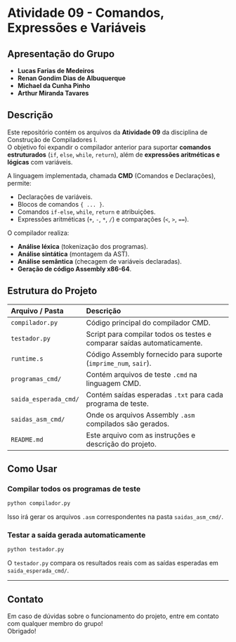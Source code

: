 # Atividade 09 - Comandos, Expressões e Variáveis

## Apresentação do Grupo

- **Lucas Farias de Medeiros**
- **Renan Gondim Dias de Albuquerque**
- **Michael da Cunha Pinho**
- **Arthur Miranda Tavares**

## Descrição

Este repositório contém os arquivos da **Atividade 09** da disciplina de Construção de Compiladores I.  
O objetivo foi expandir o compilador anterior para suportar **comandos estruturados** (`if`, `else`, `while`, `return`), além de **expressões aritméticas e lógicas** com variáveis.

A linguagem implementada, chamada **CMD** (Comandos e Declarações), permite:

- Declarações de variáveis.
- Blocos de comandos `{ ... }`.
- Comandos `if-else`, `while`, `return` e atribuições.
- Expressões aritméticas (`+`, `-`, `*`, `/`) e comparações (`<`, `>`, `==`).

O compilador realiza:

- **Análise léxica** (tokenização dos programas).
- **Análise sintática** (montagem da AST).
- **Análise semântica** (checagem de variáveis declaradas).
- **Geração de código Assembly x86-64**.

## Estrutura do Projeto

| Arquivo / Pasta | Descrição |
|:---------------|:-----------|
| `compilador.py` | Código principal do compilador CMD. |
| `testador.py` | Script para compilar todos os testes e comparar saídas automaticamente. |
| `runtime.s` | Código Assembly fornecido para suporte (`imprime_num`, `sair`). |
| `programas_cmd/` | Contém arquivos de teste `.cmd` na linguagem CMD. |
| `saida_esperada_cmd/` | Contém saídas esperadas `.txt` para cada programa de teste. |
| `saidas_asm_cmd/` | Onde os arquivos Assembly `.asm` compilados são gerados. |
| `README.md` | Este arquivo com as instruções e descrição do projeto. |

## Como Usar

### Compilar todos os programas de teste

```bash
python compilador.py
```

Isso irá gerar os arquivos `.asm` correspondentes na pasta `saidas_asm_cmd/`.

### Testar a saída gerada automaticamente

```bash
python testador.py
```

O `testador.py` compara os resultados reais com as saídas esperadas em `saida_esperada_cmd/`.

---

## Contato

Em caso de dúvidas sobre o funcionamento do projeto, entre em contato com qualquer membro do grupo!  
Obrigado!

